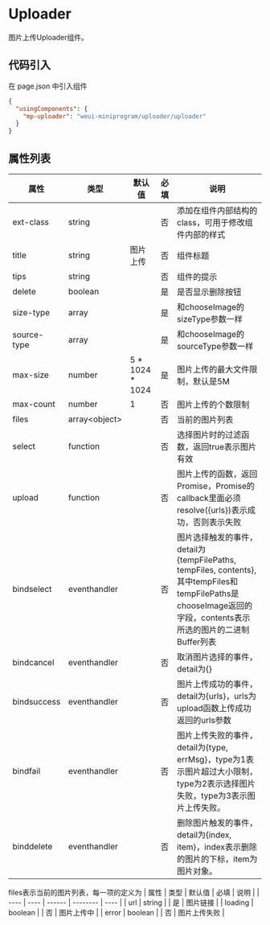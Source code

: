 # Uploader
图片上传Uploader组件。

## 代码引入
在 page.json 中引入组件
```json
{
  "usingComponents": {
    "mp-uploader": "weui-miniprogram/uploader/uploader"
  }
}
```


## 属性列表
| 属性 | 类型 | 默认值 | 必填 | 说明 |
| ---- | ---- | ------ | -------- | ---- |
| ext-class | string |  | 否 | 添加在组件内部结构的class，可用于修改组件内部的样式 |
| title | string | 图片上传 | 否 | 组件标题 |
| tips | string | | 否 | 组件的提示 |
| delete | boolean | | 是 | 是否显示删除按钮 |
| size-type | array |  | 是 | 和chooseImage的sizeType参数一样 |
| source-type | array |  | 是 | 和chooseImage的sourceType参数一样 |
| max-size | number | 5 * 1024 * 1024 | 是 | 图片上传的最大文件限制，默认是5M |
| max-count | number | 1 | 否 | 图片上传的个数限制 |
| files | array\<object\> |  | 否 | 当前的图片列表 |
| select | function |  | 否 | 选择图片时的过滤函数，返回true表示图片有效 |
| upload | function |  | 否 | 图片上传的函数，返回Promise，Promise的callback里面必须resolve({urls})表示成功，否则表示失败 |
| bindselect | eventhandler |  | 否 | 图片选择触发的事件，detail为{tempFilePaths, tempFiles, contents},其中tempFiles和tempFilePaths是chooseImage返回的字段，contents表示所选的图片的二进制Buffer列表 |
| bindcancel | eventhandler |  | 否 | 取消图片选择的事件，detail为{} |
| bindsuccess | eventhandler |  | 否 | 图片上传成功的事件，detail为{urls}，urls为upload函数上传成功返回的urls参数 |
| bindfail | eventhandler |  | 否 | 图片上传失败的事件，detail为{type, errMsg}，type为1表示图片超过大小限制，type为2表示选择图片失败，type为3表示图片上传失败。 |
| binddelete | eventhandler |  | 否 | 删除图片触发的事件，detail为{index, item}，index表示删除的图片的下标，item为图片对象。 |

files表示当前的图片列表，每一项的定义为
| 属性 | 类型 | 默认值 | 必填 | 说明 |
| ---- | ---- | ------ | -------- | ---- |
| url | string |  | 是 | 图片链接 |
| loading | boolean |  | 否 | 图片上传中 |
| error | boolean |  | 否 | 图片上传失败 |
